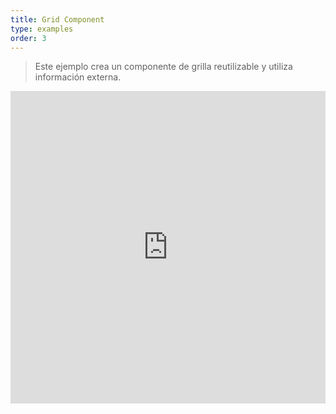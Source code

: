 ```yaml
---
title: Grid Component
type: examples
order: 3
---
```


> Este ejemplo crea un componente de grilla reutilizable y utiliza información externa.

<iframe width="100%" height="500" src="https://jsfiddle.net/yyx990803/xkkbfL3L/embedded/result,html,js,css" allowfullscreen="allowfullscreen" frameborder="0"></iframe>
